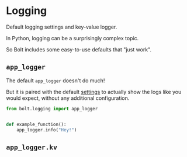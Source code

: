 # Logging

Default logging settings and key-value logger.

In Python, logging can be a surprisingly complex topic.

So Bolt includes some easy-to-use defaults that "just work".

## `app_logger`

The default `app_logger` doesn't do much!

But it is paired with the default [settings](#) to actually show the logs like you would expect,
without any additional configuration.

```python
from bolt.logging import app_logger


def example_function():
    app_logger.info("Hey!")
```

## `app_logger.kv`
